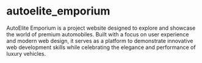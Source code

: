 # autoelite_emporium
AutoElite Emporium is a project website designed to explore and showcase the world of premium automobiles. Built with a focus on user experience and modern web design, it serves as a platform to demonstrate innovative web development skills while celebrating the elegance and performance of luxury vehicles.
